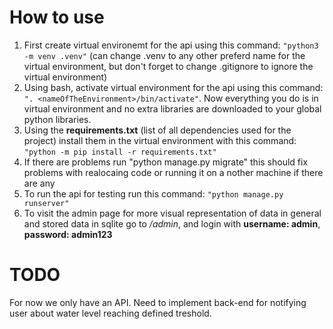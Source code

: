 # How to use
1) First create virtual environemt for the api using this command: `"python3 -m venv .venv"` (can change .venv to any other preferd name for the virtual environment, but don't forget to change .gitignore to ignore the virtual environment)
2) Using bash, activate virtual environment for the api using this command: `". <nameOfTheEnvironment>/bin/activate"`. Now everything you do is in virtual environment and no extra libraries are downloaded to your global python libraries.
3) Using the **requirements.txt** (list of all dependencies used for the project) install them in the virtual environment with this command: `"python -m pip install -r requirements.txt"`
4) If there are problems run "python manage.py migrate" this should fix problems with realocaing code or running it on a nother machine if there are any
5) To run the api for testing run this command: `"python manage.py runserver"`
6) To visit the admin page for more visual representation of data in general and stored data in sqlite go to _/admin_, and login with **username: admin**, **password: admin123**

# TODO
For now we only have an API. Need to implement back-end for notifying user about water level reaching defined treshold.
